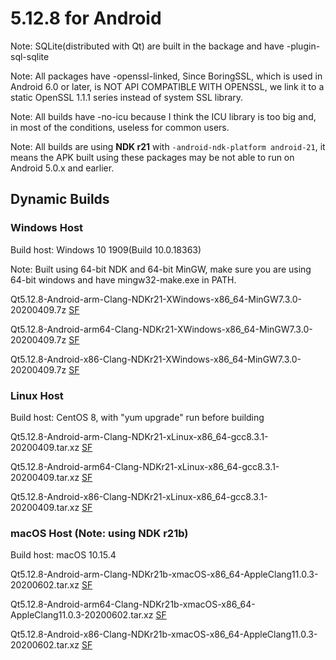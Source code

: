 # 5.12.8 for Android

Note: SQLite(distributed with Qt) are built in the backage and have -plugin-sql-sqlite

Note: All packages have -openssl-linked, Since BoringSSL, which is used in Android 6.0 or later, is NOT API COMPATIBLE WITH OPENSSL, we link it to a static OpenSSL 1.1.1 series instead of system SSL library.

Note: All builds have -no-icu because I think the ICU library is too big and, in most of the conditions, useless for common users.

Note: All builds are using __NDK r21__ with `-android-ndk-platform android-21`, it means the APK built using these packages may be not able to run on Android 5.0.x and earlier.

## Dynamic Builds

### Windows Host

Build host: Windows 10 1909(Build 10.0.18363)

Note: Built using 64-bit NDK and 64-bit MinGW, make sure you are using 64-bit windows and have mingw32-make.exe in PATH.

Qt5.12.8-Android-arm-Clang-NDKr21-XWindows-x86_64-MinGW7.3.0-20200409.7z [SF](https://sourceforge.net/projects/fsu0413-qtbuilds/files/Qt5.12/Android/Qt5.12.8-Android-arm-Clang-NDKr21-XWindows-x86_64-MinGW7.3.0-20200409.7z)

Qt5.12.8-Android-arm64-Clang-NDKr21-XWindows-x86_64-MinGW7.3.0-20200409.7z [SF](https://sourceforge.net/projects/fsu0413-qtbuilds/files/Qt5.12/Android/Qt5.12.8-Android-arm64-Clang-NDKr21-XWindows-x86_64-MinGW7.3.0-20200409.7z)

Qt5.12.8-Android-x86-Clang-NDKr21-XWindows-x86_64-MinGW7.3.0-20200409.7z [SF](https://sourceforge.net/projects/fsu0413-qtbuilds/files/Qt5.12/Android/Qt5.12.8-Android-x86-Clang-NDKr21-XWindows-x86_64-MinGW7.3.0-20200409.7z)

### Linux Host

Build host: CentOS 8, with "yum upgrade" run before building

Qt5.12.8-Android-arm-Clang-NDKr21-xLinux-x86_64-gcc8.3.1-20200409.tar.xz [SF](https://sourceforge.net/projects/fsu0413-qtbuilds/files/Qt5.12/Android/Qt5.12.8-Android-arm-Clang-NDKr21-xLinux-x86_64-gcc8.3.1-20200409.tar.xz)

Qt5.12.8-Android-arm64-Clang-NDKr21-xLinux-x86_64-gcc8.3.1-20200409.tar.xz [SF](https://sourceforge.net/projects/fsu0413-qtbuilds/files/Qt5.12/Android/Qt5.12.8-Android-arm64-Clang-NDKr21-xLinux-x86_64-gcc8.3.1-20200409.tar.xz)

Qt5.12.8-Android-x86-Clang-NDKr21-xLinux-x86_64-gcc8.3.1-20200409.tar.xz [SF](https://sourceforge.net/projects/fsu0413-qtbuilds/files/Qt5.12/Android/Qt5.12.8-Android-x86-Clang-NDKr21-xLinux-x86_64-gcc8.3.1-20200409.tar.xz)

### macOS Host (Note: using NDK r21b)

Build host: macOS 10.15.4

Qt5.12.8-Android-arm-Clang-NDKr21b-xmacOS-x86_64-AppleClang11.0.3-20200602.tar.xz [SF](https://sourceforge.net/projects/fsu0413-qtbuilds/files/Qt5.12/Android/macOS-x86_64-hosted/Qt5.12.7-Android-arm-Clang-NDKr21-xmacOS-x86_64-AppleClang11.0.0-20200222.tar.xz)

Qt5.12.8-Android-arm64-Clang-NDKr21b-xmacOS-x86_64-AppleClang11.0.3-20200602.tar.xz [SF](https://sourceforge.net/projects/fsu0413-qtbuilds/files/Qt5.12/Android/macOS-x86_64-hosted/Qt5.12.7-Android-arm64-Clang-NDKr21-xmacOS-x86_64-AppleClang11.0.0-20200222.tar.xz)

Qt5.12.8-Android-x86-Clang-NDKr21b-xmacOS-x86_64-AppleClang11.0.3-20200602.tar.xz [SF](https://sourceforge.net/projects/fsu0413-qtbuilds/files/Qt5.12/Android/macOS-x86_64-hosted/Qt5.12.7-Android-x86-Clang-NDKr21-xmacOS-x86_64-AppleClang11.0.0-20200222.tar.xz)
